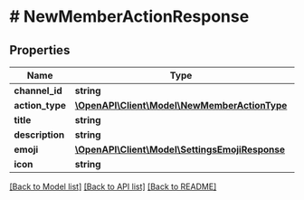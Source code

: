 # # NewMemberActionResponse

## Properties

Name | Type | Description | Notes
------------ | ------------- | ------------- | -------------
**channel_id** | **string** |  |
**action_type** | [**\OpenAPI\Client\Model\NewMemberActionType**](NewMemberActionType.md) |  |
**title** | **string** |  |
**description** | **string** |  |
**emoji** | [**\OpenAPI\Client\Model\SettingsEmojiResponse**](SettingsEmojiResponse.md) |  | [optional]
**icon** | **string** |  | [optional]

[[Back to Model list]](../../README.md#models) [[Back to API list]](../../README.md#endpoints) [[Back to README]](../../README.md)
